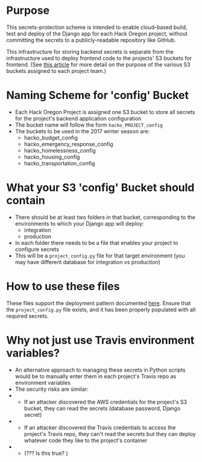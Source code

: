 
# Purpose
This secrets-protection scheme is intended to enable cloud-based build, test and deploy of the Django app for each Hack Oregon project, without committing the secrets to a publicly-readable repository like GitHub.

This infrastructure for storing backend secrets is separate from the infrastructure used to deploy frontend code to the projects' S3 buckets for frontend. (See [this article](https://github.com/hackoregon/devops-17/blob/master/HOWTO%20Guides/HOWTO%20Keep%20all%20your%20S3%20Buckets%20straight.md) for more detail on the purpose of the various S3 buckets assigned to each project team.)

# Naming Scheme for 'config' Bucket
- Each Hack Oregon Project is assigned one S3 bucket to store all secrets for the project's backend application configuration
- The bucket name will follow the form `hacko_PROJECT_config`
- The buckets to be used in the 2017 winter season are:
  - hacko_budget_config
  - hacko_emergency_response_config
  - hacko_homelessness_config
  - hacko_housing_config
  - hacko_transportation_config

# What your S3 'config' Bucket should contain
- There should be at least two folders in that bucket, corresponding to the environments to which your Django app will deploy:
  - integration
  - production
- In each folder there needs to be a file that enables your project to configure secrets
- This will be a `project_config.py` file for that target environment (you may have different database for integration vs production)

# How to use these files
These files support the deployment pattern documented [here](https://github.com/hackoregon/backend-service-pattern).  Ensure that the `project_config.py` file exists, and it has been properly populated with all required secrets.

# Why not just use Travis environment variables?
- An alternative approach to managing these secrets in Python scripts would be to manually enter them in each project's Travis repo as environment variables
- The security risks are similar:
- - If an attacker discovered the AWS credentials for the project's S3 bucket, they can read the secrets (database password, Django secret)
- - If an attacker discovered the Travis credentials to access the project's Travis repo, they can't read the secrets but they can deploy whatever code they like to the project's container
- - (??? Is this true? )
